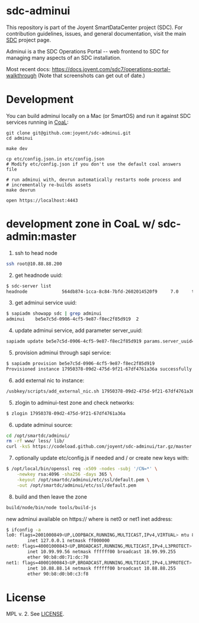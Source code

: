 <!--
    This Source Code Form is subject to the terms of the Mozilla Public
    License, v. 2.0. If a copy of the MPL was not distributed with this
    file, You can obtain one at http://mozilla.org/MPL/2.0/.
-->

<!--
    Copyright (c) 2014, Joyent, Inc.
-->

# sdc-adminui

This repository is part of the Joyent SmartDataCenter project (SDC).  For
contribution guidelines, issues, and general documentation, visit the main
[SDC](http://github.com/joyent/sdc) project page.

Adminui is a the SDC Operations Portal -- web frontend to SDC for managing many
aspects of an SDC installation.

Most recent docs: <https://docs.joyent.com/sdc7/operations-portal-walkthrough>
(Note that screenshots can get out of date.)


# Development

You can build adminui locally on a Mac (or SmartOS) and run it against
SDC services running in
[CoaL](https://github.com/joyent/sdc/blob/master/docs/glossary.md#coal):

    git clone git@github.com:joyent/sdc-adminui.git
    cd adminui

    make dev

    cp etc/config.json.in etc/config.json
    # Modify etc/config.json if you don't use the default coal answers file

    # run adminui with, devrun automatically restarts node process and
    # incrementally re-builds assets
    make devrun

    open https://localhost:4443

# development zone in CoaL w/ sdc-admin:master

1) ssh to head node
```bash
ssh root@10.88.88.200
```

2) get headnode uuid:
```bash
$ sdc-server list
headnode             564db874-1cca-8c84-7bfd-2602014520f9     7.0     true   running     4095  10.99.99.7
```

3) get adminui service uuid:
```bash
$ sapiadm showapp sdc | grep adminui
adminui    be5e7c5d-0906-4cf5-9e87-f8ec2f85d919  2
```

4) update adminui service, add parameter server_uuid:
```bash
sapiadm update be5e7c5d-0906-4cf5-9e87-f8ec2f85d919 params.server_uuid=564db874-1cca-8c84-7bfd-2602014520f9
```

5) provision adminui through sapi service:
```bash
$ sapiadm provision be5e7c5d-0906-4cf5-9e87-f8ec2f85d919
Provisioned instance 17950378-09d2-475d-9f21-67df4761a36a successfully
```

6) add external nic to instance:
```bash
/usbkey/scripts/add_external_nic.sh 17950378-09d2-475d-9f21-67df4761a36a
```

5) zlogin to adminui-test zone and check networks:
```bash
$ zlogin 17950378-09d2-475d-9f21-67df4761a36a
```

6) update adminui source:
```bash
cd /opt/smartdc/adminui/
rm -rf www/ less/ lib/
curl -ksS https://codeload.github.com/joyent/sdc-adminui/tar.gz/master | tar --strip-components=1 -xzvf -
```

7) optionally update etc/config.js if needed and / or create new keys with:
```bash
$ /opt/local/bin/openssl req -x509 -nodes -subj '/CN=*' \
    -newkey rsa:4096 -sha256 -days 365 \
    -keyout /opt/smartdc/adminui/etc/ssl/default.pem \
    -out /opt/smartdc/adminui/etc/ssl/default.pem
```

8) build and then leave the zone
```bash
build/node/bin/node tools/build-js
```

new adminui available on https://<IP ADDRESS>
where <IP ADDRESS> is net0 or net1 inet address:
```bash
$ ifconfig -a
lo0: flags=2001000849<UP,LOOPBACK,RUNNING,MULTICAST,IPv4,VIRTUAL> mtu 8232 index 1
        inet 127.0.0.1 netmask ff000000
net0: flags=40001000843<UP,BROADCAST,RUNNING,MULTICAST,IPv4,L3PROTECT> mtu 1500 index 3
        inet 10.99.99.56 netmask ffffff00 broadcast 10.99.99.255
        ether 90:b8:d0:71:dc:70
net1: flags=40001000843<UP,BROADCAST,RUNNING,MULTICAST,IPv4,L3PROTECT> mtu 1500 index 2
        inet 10.88.88.14 netmask ffffff00 broadcast 10.88.88.255
        ether 90:b8:d0:b0:c3:f8
```

# License

MPL v. 2. See [LICENSE](./LICENSE).
